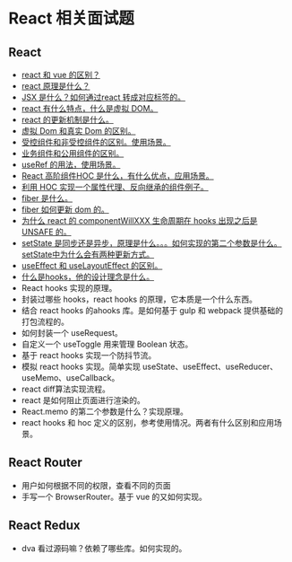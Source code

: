 # React 相关面试题

## React

- [react 和 vue 的区别？](https://github.com/gg8899/fe-interview/issues/52)
- [react 原理是什么？](https://github.com/gg8899/fe-interview/issues/61)
- [JSX 是什么？如何通过react 转成对应标签的。](https://github.com/gg8899/fe-interview/issues/54)
- [react 有什么特点，什么是虚拟 DOM。](https://github.com/gg8899/fe-interview/issues/55)
- [react 的更新机制是什么。](https://github.com/gg8899/fe-interview/issues/62)
- [虚拟 Dom 和真实 Dom 的区别。](https://github.com/gg8899/fe-interview/issues/56)
- [受控组件和非受控组件的区别。使用场景。](https://github.com/gg8899/fe-interview/issues/57)
- [业务组件和公用组件的区别。](https://github.com/gg8899/fe-interview/issues/58)
- [useRef 的用法，使用场景。](https://github.com/gg8899/fe-interview/issues/53)
- [React 高阶组件HOC 是什么，有什么优点，应用场景。](https://github.com/gg8899/fe-interview/issues/59)
- [利用 HOC 实现一个属性代理、反向继承的组件例子。](https://github.com/gg8899/fe-interview/issues/60)
- [fiber 是什么。](https://github.com/gg8899/fe-interview/issues/63)
- [fiber 如何更新 dom 的。](https://github.com/gg8899/fe-interview/issues/64)
- [为什么 react 的 componentWillXXX 生命周期在 hooks 出现之后是 UNSAFE 的。](https://github.com/gg8899/fe-interview/issues/65)
- [setState 是同步还是异步，原理是什么。。。如何实现的第二个参数是什么。setState中为什么会有两种更新方式。](https://github.com/gg8899/fe-interview/issues/66)
- [useEffect 和 useLayoutEffect 的区别。](https://github.com/gg8899/fe-interview/issues/50)
- [什么是hooks，他的设计理念是什么。](https://github.com/gg8899/fe-interview/issues/51)
- React hooks 实现的原理。
- 封装过哪些 hooks，react hooks 的原理，它本质是一个什么东西。
- 结合 react hooks 的ahooks 库。是如何基于 gulp 和 webpack 提供基础的打包流程的。
- 如何封装一个 useRequest。
- 自定义一个 useToggle 用来管理 Boolean 状态。
- 基于 react hooks 实现一个防抖节流。
- 模拟 react hooks 实现。简单实现 useState、useEffect、useReducer、useMemo、useCallback。
- react diff算法实现流程。
- react 是如何阻止页面进行渲染的。
- React.memo 的第二个参数是什么？实现原理。
- react hooks 和 hoc 定义的区别，参考使用情况。两者有什么区别和应用场景。







## React Router
- 用户如何根据不同的权限，查看不同的页面
- 手写一个 BrowserRouter。基于 vue 的又如何实现。




## React Redux

- dva 看过源码嘛？依赖了哪些库。如何实现的。



